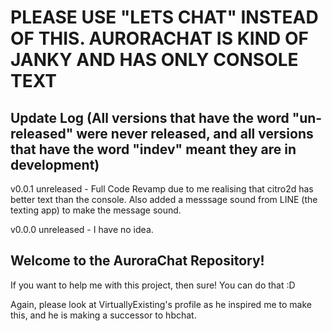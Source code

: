 <h1>PLEASE USE "LETS CHAT" INSTEAD OF THIS. AURORACHAT IS KIND OF JANKY AND HAS ONLY CONSOLE TEXT</h1>

<h2>Update Log (All versions that have the word "un-released" were never released, and all versions that have the word "indev" meant they are in development)</h2>

v0.0.1 unreleased - Full Code Revamp due to me realising that citro2d has better text than the console. Also added a messsage sound from LINE (the texting app) to make the message sound.

v0.0.0 unreleased - I have no idea.

<h2>Welcome to the AuroraChat Repository!</h2>
<p>If you want to help me with this project, then sure! You can do that :D</p>
<p>Again, please look at VirtuallyExisting's profile as he inspired me to make this, and he is making a successor to hbchat.</p>
